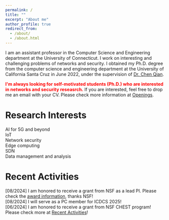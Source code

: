 ```yaml
---
permalink: /
title: ""
excerpt: "About me"
author_profile: true
redirect_from: 
  - /about/
  - /about.html
---
```


I am an assistant professor in the Computer Science and Engineering department at the University of Connecticut. I work on interesting and challenging problems of networks and security. I obtained my Ph.D. degree from the computer science and engineering department at the University of California Santa Cruz in June 2022, under the supervision of [Dr. Chen Qian](https://users.soe.ucsc.edu/~qian/).



<span style="color:red">**I'm always looking for self-motivated students (Ph.D.) who are interested in networks and security reseasrch.**</span> If you are interested, feel free to drop me an email with your CV. Please check more information at <a href = "/openings">Openings</a>.

Research Interests
======
AI for 5G and beyond\
IoT \
Network security \
Edge computing \
SDN \
Data management and analysis


Recent Activities
======
[08/2024] I am honored to receive a grant from NSF as a lead PI. Please check the <a href="https://www.nsf.gov/awardsearch/showAward?AWD_ID=2426030&HistoricalAwards=false."> award information</a>, thanks NSF! \
[08/2024] I will serve as a PC member for ICDCS 2025! \
[06/2024] I am honored to receive a grant from NSF CHEST program! \
Please check more at <a href="https://archer-w.github.io/activities/"> Recent Activities</a>!




